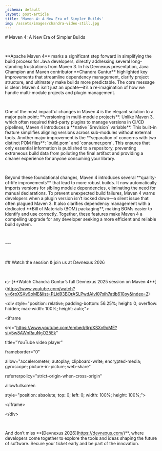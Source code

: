 ```yaml
---
_schema: default
layout: post-article
title: 'Maven 4: A New Era of Simpler Builds'
img: /assets/images/chandra-video-still.jpg
---
```

\# Maven 4: A New Era of Simpler Builds

&nbsp;

\*\*Apache Maven 4\*\* marks a significant step forward in simplifying the build process for Java developers, directly addressing several long-standing frustrations from Maven 3. In his Devnexus presentation, Java Champion and Maven contributor \*\*Chandra Guntur\*\* highlighted key improvements that streamline dependency management, clarify project structure, and ultimately make builds more predictable. The core message is clear: Maven 4 isn’t just an update—it’s a re-imagination of how we handle multi-module projects and plugin management.

&nbsp;

One of the most impactful changes in Maven 4 is the elegant solution to a major pain point: \*\*versioning in multi-module projects\*\*. Unlike Maven 3, which often required third-party plugins to manage versions in CI/CD pipelines, Maven 4 introduces a \*\*native \`$revision\` variable\*\*. This built-in feature simplifies aligning versions across sub-modules without external tools. Another major improvement is the \*\*separation of concerns with two distinct POM files\*\*: \`build.pom\` and \`consumer.pom\`. This ensures that only essential information is published to a repository, preventing extraneous build data from polluting the final artifact and providing a cleaner experience for anyone consuming your library.

&nbsp;

Beyond these foundational changes, Maven 4 introduces several \*\*quality-of-life improvements\*\* that lead to more robust builds. It now automatically imports versions for sibling module dependencies, eliminating the need for manual declarations. To prevent unexpected build failures, Maven 4 warns developers when a plugin version isn’t locked down—a silent issue that often plagued Maven 3. It also clarifies dependency management with a dedicated \*\*Bill of Materials (BOM) packaging\*\*, making BOMs easier to identify and use correctly. Together, these features make Maven 4 a compelling upgrade for any developer seeking a more efficient and reliable build system.

&nbsp;

\---

&nbsp;

\## Watch the session & join us at Devnexus 2026

&nbsp;

👉 \[\*\*Watch Chandra Guntur’s full Devnexus 2025 session on Maven 4\*\*\](https://www.youtube.com/watch?v=6rpXSXv9oME&list=PLid93BOrASLPwdAIvI07xih7atlb610oy&index=2)

&lt;div style="position: relative; padding-bottom: 56.25%; height: 0; overflow: hidden; max-width: 100%; height: auto;"&gt;

&lt;iframe

src="https://www.youtube.com/embed/6rpXSXv9oME?si=5w8AWnRauNgO25Ek"

title="YouTube video player"

frameborder="0"

allow="accelerometer; autoplay; clipboard-write; encrypted-media; gyroscope; picture-in-picture; web-share"

referrerpolicy="strict-origin-when-cross-origin"

allowfullscreen

style="position: absolute; top: 0; left: 0; width: 100%; height: 100%;"&gt;

&lt;/iframe&gt;

&lt;/div&gt;

&nbsp;

And don’t miss \*\*\[Devnexus 2026\](https://devnexus.com/)\*\*, where developers come together to explore the tools and ideas shaping the future of software. Secure your ticket early and be part of the innovation.

&nbsp;

&nbsp;